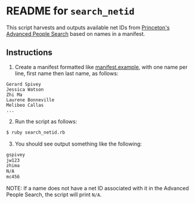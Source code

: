 # README for `search_netid`

This script harvests and outputs available net IDs from [Princeton's Advanced People Search](https://www.princeton.edu/search/people-advanced) based on names in a manifest.

## Instructions

1. Create a manifest formatted like [manifest.example](manifest.example), with one name per line, first name then last name, as follows:

```
Gerard Spivey
Jessica Watson
Zhi Ma
Laurene Bonneville
Melibeo Callas
...
```
2. Run the script as follows:

```bash
$ ruby search_netid.rb
```

3. You should see output something like the following:

```bash
gspivey
jw123
zhima
N/A
mc456
```

NOTE: If a name does not have a net ID associated with it in the Advanced People Search, the script will print `N/A`.
